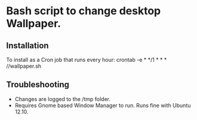 Bash script to change desktop Wallpaper.
========================================

Installation
------------

To install as a Cron job that runs every hour:
    crontab -e
    * */1 * * * /<path>/wallpaper.sh

Troubleshooting
---------------

* Changes are logged to the /tmp folder.
* Requires Gnome based Window Manager to run. Runs fine with Ubuntu 12.10.
 